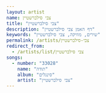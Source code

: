 ```yaml
---
layout: artist
name: צבי סילברשטיין
title: "צבי סילברשטיין"
description: "דף האמן צבי סילברשטיין"
keywords: "שירים, מוזיקה, צבי סילברשטיין"
permalink: /artists/צבי-סילברשטיין
redirect_from:
  - /artists/list/צבי סילברשטיין
songs:
  - number: "33028"
    name: "תודה"
    album: "סינגלים"
    artist: "צבי סילברשטיין"
---
```


